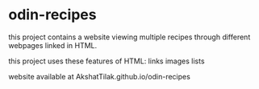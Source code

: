 # odin-recipes

this project contains a website viewing multiple recipes through different webpages linked in HTML.

this project uses these features of HTML:
    links
    images
    lists
    
website available at AkshatTilak.github.io/odin-recipes
